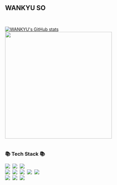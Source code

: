 ## WANKYU SO

<br>

[![WANKYU's GitHub stats](https://github-readme-stats.vercel.app/api?username=thdhksrb&theme=nord&hide_border=true&count_private=true&show_icons=true)](https://github.com/thdhksrb/github-readme-stats)
<img src="https://github-readme-stats.vercel.app/api/top-langs/?username=thdhksrb&layout=compact&theme=nord" width="350"><br>

#

<h3>📚 Tech Stack 📚</h3>
<p>
  <img src="https://img.shields.io/badge/Java-007396?style=flat-square&logo=Java&logoColor=white"/></a>&nbsp
  <img src="https://img.shields.io/badge/Spring-6DB33F?style=flat-square&logo=Spring&logoColor=white"/></a>&nbsp
  <img src="https://img.shields.io/badge/SpringBoot-6DB33F?style=flat-square&logo=SpringBoot&logoColor=white"/></a>&nbsp 
  <br>
  <img src="https://img.shields.io/badge/html5-E34F26?style=flat-square&logo=html5&logoColor=white"></a>&nbsp 
  <img src="https://img.shields.io/badge/css-1572B6?style=flat-square&logo=css3&logoColor=white"></a>&nbsp 
  <img src="https://img.shields.io/badge/javascript-F7DF1E?style=flat-square&logo=javascript&logoColor=black"></a>&nbsp 
  <img src="https://img.shields.io/badge/Ajax-3776AB?style=flat-square&logo=&logoColor=white"></a>&nbsp 
  <img src="https://img.shields.io/badge/bootstrap-7952B3?style=flat-square&logo=bootstrap&logoColor=white"></a>&nbsp 
  <br>
  <img src="https://img.shields.io/badge/mysql-4479A1?style=flat-square&logo=mysql&logoColor=white"></a>&nbsp
  <img src="https://img.shields.io/badge/Mybatis-010101?style=flat-square&logo=Mybatis&logoColor=white"></a>&nbsp
  <img src="https://img.shields.io/badge/NCP-03C75A?style=flat-square&logo=Naver&logoColor=white"></a>&nbsp
</p>

